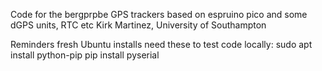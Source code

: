 Code for the bergprpbe GPS trackers based on espruino pico
and some dGPS units, RTC etc
Kirk Martinez, University of Southampton

Reminders
fresh Ubuntu installs need these to test code locally:
sudo apt install python-pip
pip install pyserial
